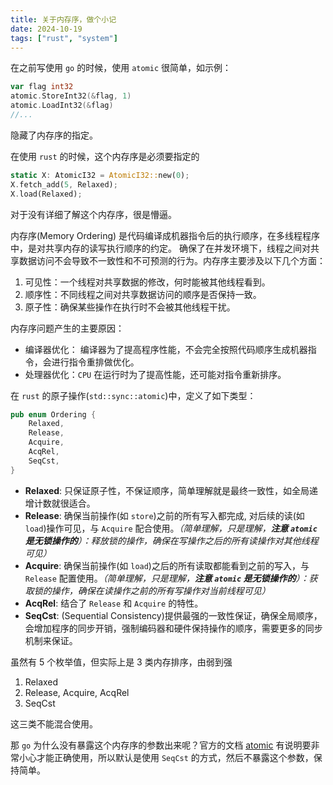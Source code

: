 ```yaml
---
title: 关于内存序，做个小记
date: 2024-10-19
tags: ["rust", "system"]
---
```


在之前写使用 `go` 的时候，使用 `atomic` 很简单，如示例：

```go
var flag int32
atomic.StoreInt32(&flag, 1)
atomic.LoadInt32(&flag)
//...
```
隐藏了内存序的指定。

在使用 `rust` 的时候，这个内存序是必须要指定的

```rust
static X: AtomicI32 = AtomicI32::new(0);
X.fetch_add(5, Relaxed);
X.load(Relaxed);
```
对于没有详细了解这个内存序，很是懵逼。

内存序(Memory Ordering) 是代码编译成机器指令后的执行顺序，在多线程程序中，是对共享内存的读写执行顺序的约定。 确保了在并发环境下，线程之间对共享数据访问不会导致不一致性和不可预测的行为。内存序主要涉及以下几个方面：
1. 可见性：一个线程对共享数据的修改，何时能被其他线程看到。
2. 顺序性：不同线程之间对共享数据访问的顺序是否保持一致。
3. 原子性：确保某些操作在执行时不会被其他线程干扰。

内存序问题产生的主要原因：
- 编译器优化： 编译器为了提高程序性能，不会完全按照代码顺序生成机器指令，会进行指令重排做优化。
- 处理器优化：`CPU` 在运行时为了提高性能，还可能对指令重新排序。

在 `rust` 的原子操作(`std::sync::atomic`)中，定义了如下类型：

```rust
pub enum Ordering {
    Relaxed,
    Release,
    Acquire,
    AcqRel,
    SeqCst,
}
```
- **Relaxed**: 只保证原子性，不保证顺序，简单理解就是最终一致性，如全局递增计数就很适合。
- **Release**: 确保当前操作(如 `store`)之前的所有写入都完成, 对后续的读(如 `load`)操作可见，与 `Acquire` 配合使用。_（简单理解，只是理解，**注意 `atomic` 是无锁操作的**）：释放锁的操作，确保在写操作之后的所有读操作对其他线程可见）_
- **Acquire**: 确保当前操作(如 `load`)之后的所有读取都能看到之前的写入，与 `Release` 配置使用。_（简单理解，只是理解，**注意 `atomic` 是无锁操作的**）：获取锁的操作，确保在读操作之前的所有写操作对当前线程可见）_
- **AcqRel**:  结合了 `Release` 和 `Acquire` 的特性。
- **SeqCst**: (Sequential Consistency)提供最强的一致性保证，确保全局顺序，会增加程序的同步开销，强制编码器和硬件保持操作的顺序，需要更多的同步机制来保证。

虽然有 5 个枚举值，但实际上是 3 类内存排序，由弱到强
1. Relaxed
2. Release, Acquire, AcqRel
3. SeqCst

这三类不能混合使用。

那 `go` 为什么没有暴露这个内存序的参数出来呢？官方的文档 [atomic](https://pkg.go.dev/sync/atomic) 有说明要非常小心才能正确使用，所以默认是使用 `SeqCst` 的方式，然后不暴露这个参数，保持简单。
